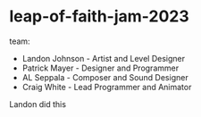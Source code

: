 # leap-of-faith-jam-2023

team:
- Landon Johnson - Artist and Level Designer
- Patrick Mayer - Designer and Programmer
- AL Seppala - Composer and Sound Designer
- Craig White - Lead Programmer and Animator

Landon did this
